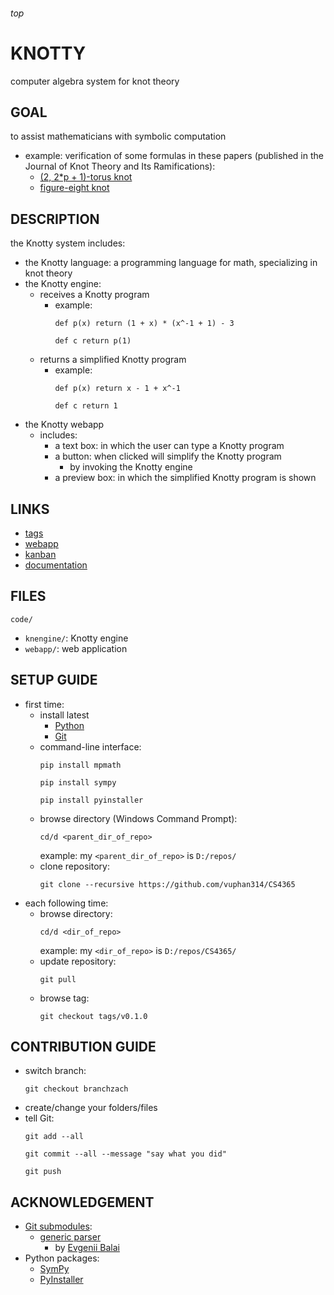 <h6>top

# KNOTTY
computer algebra system for knot theory

## GOAL
to assist mathematicians with symbolic computation
- example: verification of some formulas in these papers
  (published in the Journal of Knot Theory and Its Ramifications):
  - [(2, 2*p + 1)-torus knot][paperTorus]
  - [figure-eight knot][paperFigure8]

## DESCRIPTION
the Knotty system includes:
- the Knotty language: a programming language for math,
  specializing in knot theory
- the Knotty engine:
  - receives a Knotty program
    - example:
      ```
      def p(x) return (1 + x) * (x^-1 + 1) - 3

      def c return p(1)

      ```
  - returns a simplified Knotty program
    - example:
      ```
      def p(x) return x - 1 + x^-1

      def c return 1

      ```
- the Knotty webapp
  - includes:
    - a text box: in which the user can type a Knotty program
    - a button: when clicked will simplify the Knotty program
      - by invoking the Knotty engine
    - a preview box: in which the simplified Knotty program is shown

## LINKS
- [tags][linkTags]
- [webapp][linkWebapp]
- [kanban][linkTrello]
- [documentation][linkOnedrive]

## FILES
`code/`
- `knengine/`: Knotty engine
- `webapp/`: web application

## SETUP GUIDE
- first time:
  - install latest
    - [Python][pythonDownload]
    - [Git][gitDownload]
  - command-line interface:
    ```
    pip install mpmath

    pip install sympy

    pip install pyinstaller

    ```
  - browse directory (Windows Command Prompt):
    ```
    cd/d <parent_dir_of_repo>

    ```
    example: my `<parent_dir_of_repo>` is `D:/repos/`
  - clone repository:
    ```
    git clone --recursive https://github.com/vuphan314/CS4365

    ```
- each following time:
  - browse directory:
    ```
    cd/d <dir_of_repo>

    ```
    example: my `<dir_of_repo>` is `D:/repos/CS4365/`
  - update repository:
    ```
    git pull

    ```
  - browse tag:
    ```
    git checkout tags/v0.1.0

    ```    

## CONTRIBUTION GUIDE
- switch branch:
  ```
  git checkout branchzach

  ```
- create/change your folders/files
- tell Git:
  ```
  git add --all

  git commit --all --message "say what you did"

  git push

  ```

## ACKNOWLEDGEMENT
- [Git submodules][gitmodules]:
  - [generic parser][genparserSpec]
    - by [Evgenii Balai][evgeniiGithub]
- Python packages:
  - [SymPy][sympyHome]
  - [PyInstaller][pyinstallerHome]

[paperTorus]:
http://www.math.ttu.edu/~rgelca/gs6.pdf
[paperFigure8]:
http://www.math.ttu.edu/~rgelca/jr5.pdf

[linkTags]:
https://github.com/vuphan314/CS4365/releases
[linkWebapp]:
http://99.64.48.184/
[linkTrello]:
https://trello.com/b/tCAfkInX
[linkOnedrive]:
https://1drv.ms/f/s!Asl14HFRStFKgZlSCNCMQ4qIWcOoIg

[pythonDownload]:
https://www.python.org/downloads/
[gitDownload]:
https://git-scm.com/downloads

[gitmodules]:
https://github.com/vuphan314/CS4365/blob/master/.gitmodules
[genparserSpec]:
https://github.com/iensen/genparser/blob/master/docs/main/astgen.pdf
[evgeniiGithub]:
https://github.com/iensen

[sympyHome]:
http://www.sympy.org/en/index.html
[pyinstallerHome]:
http://www.pyinstaller.org/
